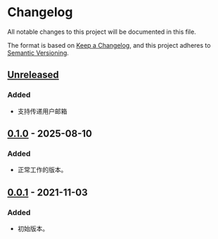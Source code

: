 # Changelog

All notable changes to this project will be documented in this file.

The format is based on [Keep a Changelog](https://keepachangelog.com/zh-CN/1.0.0/),
and this project adheres to [Semantic Versioning](https://semver.org/lang/zh-CN/spec/v2.0.0.html).

## [Unreleased]

### Added

- 支持传递用户邮箱

## [0.1.0] - 2025-08-10

### Added

- 正常工作的版本。

## [0.0.1] - 2021-11-03

### Added

- 初始版本。

[Unreleased]: https://github.com/bihua-university/nonebot-plugin-alisten/compare/v0.1.0...HEAD
[0.1.0]: https://github.com/bihua-university/nonebot-plugin-alisten/compare/v0.0.1...v0.1.0
[0.0.1]: https://github.com/bihua-university/nonebot-plugin-alisten/releases/tag/v0.0.1
